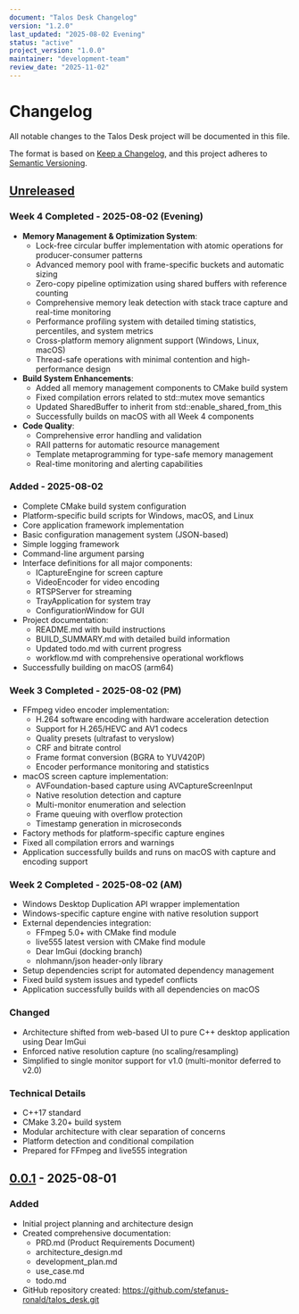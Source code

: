 ```yaml
---
document: "Talos Desk Changelog"
version: "1.2.0"
last_updated: "2025-08-02 Evening"
status: "active"
project_version: "1.0.0"
maintainer: "development-team"
review_date: "2025-11-02"
---
```


# Changelog

All notable changes to the Talos Desk project will be documented in this file.

The format is based on [Keep a Changelog](https://keepachangelog.com/en/1.0.0/),
and this project adheres to [Semantic Versioning](https://semver.org/spec/v2.0.0.html).

## [Unreleased]

### Week 4 Completed - 2025-08-02 (Evening)
- **Memory Management & Optimization System**:
  - Lock-free circular buffer implementation with atomic operations for producer-consumer patterns
  - Advanced memory pool with frame-specific buckets and automatic sizing
  - Zero-copy pipeline optimization using shared buffers with reference counting
  - Comprehensive memory leak detection with stack trace capture and real-time monitoring
  - Performance profiling system with detailed timing statistics, percentiles, and system metrics
  - Cross-platform memory alignment support (Windows, Linux, macOS)
  - Thread-safe operations with minimal contention and high-performance design
- **Build System Enhancements**:
  - Added all memory management components to CMake build system
  - Fixed compilation errors related to std::mutex move semantics
  - Updated SharedBuffer to inherit from std::enable_shared_from_this
  - Successfully builds on macOS with all Week 4 components
- **Code Quality**:
  - Comprehensive error handling and validation
  - RAII patterns for automatic resource management
  - Template metaprogramming for type-safe memory management
  - Real-time monitoring and alerting capabilities

### Added - 2025-08-02
- Complete CMake build system configuration
- Platform-specific build scripts for Windows, macOS, and Linux
- Core application framework implementation
- Basic configuration management system (JSON-based)
- Simple logging framework
- Command-line argument parsing
- Interface definitions for all major components:
  - ICaptureEngine for screen capture
  - VideoEncoder for video encoding
  - RTSPServer for streaming
  - TrayApplication for system tray
  - ConfigurationWindow for GUI
- Project documentation:
  - README.md with build instructions
  - BUILD_SUMMARY.md with detailed build information
  - Updated todo.md with current progress
  - workflow.md with comprehensive operational workflows
- Successfully building on macOS (arm64)

### Week 3 Completed - 2025-08-02 (PM)
- FFmpeg video encoder implementation:
  - H.264 software encoding with hardware acceleration detection
  - Support for H.265/HEVC and AV1 codecs
  - Quality presets (ultrafast to veryslow)
  - CRF and bitrate control
  - Frame format conversion (BGRA to YUV420P)
  - Encoder performance monitoring and statistics
- macOS screen capture implementation:
  - AVFoundation-based capture using AVCaptureScreenInput
  - Native resolution detection and capture
  - Multi-monitor enumeration and selection
  - Frame queuing with overflow protection
  - Timestamp generation in microseconds
- Factory methods for platform-specific capture engines
- Fixed all compilation errors and warnings
- Application successfully builds and runs on macOS with capture and encoding support

### Week 2 Completed - 2025-08-02 (AM)
- Windows Desktop Duplication API wrapper implementation
- Windows-specific capture engine with native resolution support
- External dependencies integration:
  - FFmpeg 5.0+ with CMake find module
  - live555 latest version with CMake find module
  - Dear ImGui (docking branch)
  - nlohmann/json header-only library
- Setup dependencies script for automated dependency management
- Fixed build system issues and typedef conflicts
- Application successfully builds with all dependencies on macOS

### Changed
- Architecture shifted from web-based UI to pure C++ desktop application using Dear ImGui
- Enforced native resolution capture (no scaling/resampling)
- Simplified to single monitor support for v1.0 (multi-monitor deferred to v2.0)

### Technical Details
- C++17 standard
- CMake 3.20+ build system
- Modular architecture with clear separation of concerns
- Platform detection and conditional compilation
- Prepared for FFmpeg and live555 integration

## [0.0.1] - 2025-08-01

### Added
- Initial project planning and architecture design
- Created comprehensive documentation:
  - PRD.md (Product Requirements Document)
  - architecture_design.md
  - development_plan.md
  - use_case.md
  - todo.md
- GitHub repository created: https://github.com/stefanus-ronald/talos_desk.git

[Unreleased]: https://github.com/stefanus-ronald/talos_desk/compare/v0.0.1...HEAD
[0.0.1]: https://github.com/stefanus-ronald/talos_desk/releases/tag/v0.0.1

